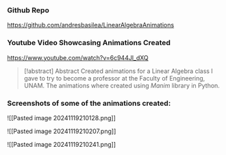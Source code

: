### Github Repo
https://github.com/andresbasilea/LinearAlgebraAnimations

### Youtube Video Showcasing Animations Created
https://www.youtube.com/watch?v=6c944Jl_dXQ

> [!abstract] Abstract
> Created animations for a Linear Algebra class I gave to try to become a professor at the Faculty of Engineering, UNAM. The animations where created using *Manim* library in Python.

### Screenshots of some of the animations created:

![[Pasted image 20241119210128.png]]

![[Pasted image 20241119210207.png]]

![[Pasted image 20241119210241.png]]
